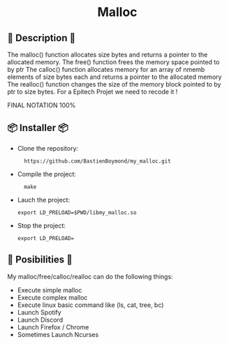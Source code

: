 <div align="center">
    <h1>Malloc</h1>
</div>

## 📓 Description 📓

The malloc() function allocates size bytes and returns a pointer to the allocated memory.
The free() function frees the memory space pointed to by ptr
The calloc() function allocates memory for an array of nmemb elements of size bytes each and returns a pointer to the allocated memory
The realloc() function changes the size of the memory block pointed to by ptr to size bytes.
For a Epitech Projet we need to recode it !

FINAL NOTATION 100%

## 📦 Installer 📦

* Clone the repository:

        https://github.com/BastienBoymond/my_malloc.git

* Compile the project:

        make

* Lauch the project:

      export LD_PRELOAD=$PWD/libmy_malloc.so
 
* Stop the project:

      export LD_PRELOAD=

## 📝 Posibilities 📝

My malloc/free/calloc/realloc can do the following things:

* Execute simple malloc
* Execute complex malloc
* Execute linux basic command like (ls, cat, tree, bc)
* Launch Spotify
* Launch Discord
* Launch Firefox / Chrome
* Sometimes Launch Ncurses

